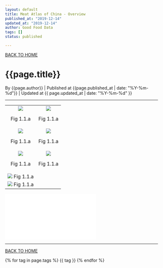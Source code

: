 ```yaml
---
layout: default
title: Meat Atlas of China - Overview
published_at: "2019-12-14"
updated_at: "2019-12-14"
author: Good Food Data
tags: []
status: published

---
```



[BACK TO HOME](https://tane-rs.github.io/meat_atlas/)


# {{page.title}}
By {{page.author}} | 
Published at {{page.published_at | date: "%Y-%m-%d"}} | 
Updated at {{ page.updated_at | date: "%Y-%m-%d" }}

---

<table>
    <tr>
        <td ><center><img src="https://raw.githubusercontent.com/tane-rs/meat_atlas/gh-pages/results/CN_FoodConsumption/img/01-Pigmeat Consumption as a Percentage of Nation in 2017-bar.png"/><p>Fig 1.1.a</p></center></td>
        <td ><center><img src="https://raw.githubusercontent.com/tane-rs/meat_atlas/gh-pages/results/CN_FoodConsumption/img/01-Bovine Meat Consumption as a Percentage of Nation in 2017-bar.png"/><p>Fig 1.1.a</p></center></td>
    </tr>
    <tr>
        <td ><center><img src="https://raw.githubusercontent.com/tane-rs/meat_atlas/gh-pages/results/CN_FoodConsumption/img/01-Mutton & Goat Meat Consumption as a Percentage of Nation in 2017-bar.png"/><p>Fig 1.1.a</p></center></td>
        <td ><center><img src="https://raw.githubusercontent.com/tane-rs/meat_atlas/gh-pages/results/CN_FoodConsumption/img/01-Poultry Meat Consumption as a Percentage of Nation in 2017-bar.png"/><p>Fig 1.1.a</p></center></td>
    </tr>
    <tr>
        <td ><center><img src="https://raw.githubusercontent.com/tane-rs/meat_atlas/gh-pages/results/CN_FoodConsumption/img/01-Fish, Seafood Consumption as a Percentage of Nation in 2017-bar.png"/><p>Fig 1.1.a</p></center></td>
        <td ><center><img src="https://raw.githubusercontent.com/tane-rs/meat_atlas/gh-pages/results/CN_FoodConsumption/img/01-Eggs Consumption as a Percentage of Nation in 2017-bar.png"/><p>Fig 1.1.a</p></center></td>
    </tr>
    <tr>
        <td ><center><img src="https://raw.githubusercontent.com/tane-rs/meat_atlas/gh-pages/results/CN_FoodConsumption/img/01-Milk Consumption as a Percentage of Nation in 2017-bar.png"/> Fig 1.1.a </center></td>
    </tr>
    <tr>
        <td ><center><img src="https://raw.githubusercontent.com/tane-rs/meat_atlas/gh-pages/results/CN_FoodConsumption/img/01-Milk Consumption as a Percentage of Nation in 2017-bar.png"/> Fig 1.1.a </center></td>
    </tr>
</table>


![map](../results/CN_FoodConsumption/map/01-Bovine%20Meat%20Consumption%20as%20a%20Percentage%20of%20the%20Nation%20in%202017.html)






---


[BACK TO HOME](https://tane-rs.github.io/meat_atlas/)


{% for tag in page.tags %}
  {{ tag }}
{% endfor %}



